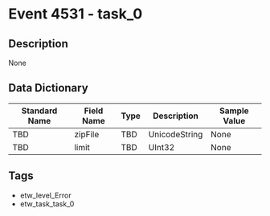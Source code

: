 # Event 4531 - task_0

## Description
None

## Data Dictionary
|Standard Name|Field Name|Type|Description|Sample Value|
|---|---|---|---|---|
|TBD|zipFile|TBD|UnicodeString|None|None|
|TBD|limit|TBD|UInt32|None|None|

## Tags
* etw_level_Error
* etw_task_task_0